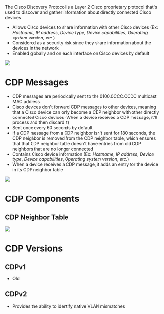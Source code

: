 The Cisco Discovery Protocol is a Layer 2 Cisco proprietary protocol that's used to discover and gather information about directly connected Cisco devices

* Allows Cisco devices to share information with other Cisco devices (Ex: *Hostname*, *IP address*, *Device type*, *Device capabilities*, *Operating system version*, *etc.*)
* Considered as a security risk since they share information about the devices in the network
* Enabled globally and on each interface on Cisco devices by default

![](https://github.com/JonmarCorpuz/SecondBrain/blob/main/Assets/Whitespace.png)

# CDP Messages

* CDP messages are periodically sent to the 0100.0CCC.CCCC multicast MAC address
* Cisco devices don't forward CDP messages to other devices, meaning that a Cisco device can only become a CDP neighbor with other directly connected Cisco devices (When a device receives a CDP message, it'll process and then discard it)
* Sent once every 60 seconds by default
* If a CDP message from a CDP neighbor isn't sent for 180 seconds, the CDP neighbor is removed from the CDP neighbor table, which ensures that that CDP neighbor table doesn't have entries from old CDP neighbors that are no longer connected
* Contains Cisco device information (Ex: *Hostname*, *IP address*, *Device type*, *Device capabilities*, *Operating system version*, *etc.*)
* When a device receives a CDP message, it adds an entry for the device in its CDP neighbor table

![](https://github.com/JonmarCorpuz/SecondBrain/blob/main/Assets/Whitespace.png)

# CDP Components

## CDP Neighbor Table

![](https://github.com/JonmarCorpuz/SecondBrain/blob/main/Assets/Whitespace.png)

# CDP Versions

## CDPv1

* Old

## CDPv2

* Provides the ability to identify native VLAN mismatches
